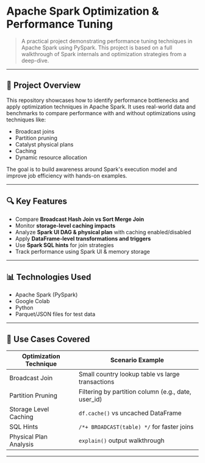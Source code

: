 # Apache Spark Optimization & Performance Tuning
> A practical project demonstrating performance tuning techniques in Apache Spark using PySpark. This project is based on a full walkthrough of Spark internals and optimization strategies from a deep-dive.
---
## 📌 Project Overview
This repository showcases how to identify performance bottlenecks and apply optimization techniques in Apache Spark. It uses real-world data and benchmarks to compare performance with and without optimizations using techniques like:
- Broadcast joins
- Partition pruning
- Catalyst physical plans
- Caching
- Dynamic resource allocation

The goal is to build awareness around Spark's execution model and improve job efficiency with hands-on examples.

---
## 🔍 Key Features
- Compare **Broadcast Hash Join vs Sort Merge Join**
- Monitor **storage-level caching impacts**
- Analyze **Spark UI DAG & physical plan** with caching enabled/disabled
- Apply **DataFrame-level transformations and triggers**
- Use **Spark SQL hints** for join strategies
- Track performance using Spark UI & memory storage
---
## 📊 Technologies Used
- Apache Spark (PySpark)
- Google Colab 
- Python
- Parquet/JSON files for test data
---
## 🧪 Use Cases Covered
| Optimization Technique        | Scenario Example                                      |
|------------------------------|-------------------------------------------------------|
| Broadcast Join               | Small country lookup table vs large transactions     |
| Partition Pruning            | Filtering by partition column (e.g., date, user_id)  |
| Storage Level Caching        | `df.cache()` vs uncached DataFrame                   |
| SQL Hints                    | `/*+ BROADCAST(table) */` for faster joins           |
| Physical Plan Analysis       | `explain()` output walkthrough                       |

---
